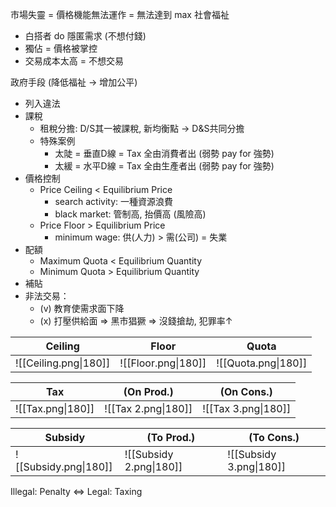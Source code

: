 市場失靈 = 價格機能無法運作 = 無法達到 max 社會福祉
- 白搭者 do 隱匿需求 (不想付錢)
- 獨佔 = 價格被掌控
- 交易成本太高 = 不想交易


政府手段 (降低福祉 $\to$ 增加公平)
- 列入違法
- 課稅
	- 租稅分擔: D/S其一被課稅, 新均衡點 $\to$ D&S共同分擔
	- 特殊案例
		- 太陡 = 垂直D線 = Tax 全由消費者出 (弱勢 pay for 強勢)
		- 太緩 = 水平D線 = Tax 全由生產者出 (弱勢 pay for 強勢)
- 價格控制
	- Price Ceiling < Equilibrium Price
		- search activity: 一種資源浪費
		- black market: 管制高, 抬價高 (風險高)
	- Price Floor > Equilibrium Price
		- minimum wage: 供(人力) > 需(公司) = 失業
- 配額
	- Maximum Quota < Equilibrium Quantity
	- Minimum Quota > Equilibrium Quantity
- 補貼
- 非法交易：
	- (v) 教育使需求面下降
	- (x) 打壓供給面 => 黑市猖獗 => 沒錢搶劫, 犯罪率↑


| Ceiling               | Floor               | Quota               |
| --------------------- | ------------------- | ------------------- |
| ![[Ceiling.png\|180]] | ![[Floor.png\|180]] | ![[Quota.png\|180]] |


| Tax               | (On Prod.)          | (On Cons.)     |
| ----------------- | ------------------- | -------------- |
| ![[Tax.png\|180]] | ![[Tax 2.png\|180]] | ![[Tax 3.png\|180]] |

| Subsidy               | (To Prod.)              | (To Cons.)          |
| --------------------- | ----------------------- | ------------------- |
| ![[Subsidy.png\|180]] | ![[Subsidy 2.png\|180]] | ![[Subsidy 3.png\|180]] |

Illegal: Penalty $\iff$ Legal: Taxing